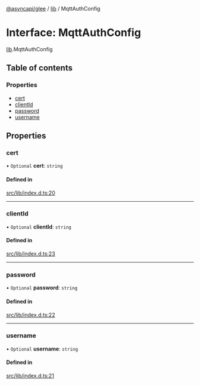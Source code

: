 [@asyncapi/glee](../README.md) / [lib](../modules/lib.md) / MqttAuthConfig

# Interface: MqttAuthConfig

[lib](../modules/lib.md).MqttAuthConfig

## Table of contents

### Properties

- [cert](lib.MqttAuthConfig.md#cert)
- [clientId](lib.MqttAuthConfig.md#clientid)
- [password](lib.MqttAuthConfig.md#password)
- [username](lib.MqttAuthConfig.md#username)

## Properties

### cert

• `Optional` **cert**: `string`

#### Defined in

[src/lib/index.d.ts:20](https://github.com/asyncapi/glee/blob/00a2a1a/src/lib/index.d.ts#L20)

___

### clientId

• `Optional` **clientId**: `string`

#### Defined in

[src/lib/index.d.ts:23](https://github.com/asyncapi/glee/blob/00a2a1a/src/lib/index.d.ts#L23)

___

### password

• `Optional` **password**: `string`

#### Defined in

[src/lib/index.d.ts:22](https://github.com/asyncapi/glee/blob/00a2a1a/src/lib/index.d.ts#L22)

___

### username

• `Optional` **username**: `string`

#### Defined in

[src/lib/index.d.ts:21](https://github.com/asyncapi/glee/blob/00a2a1a/src/lib/index.d.ts#L21)

